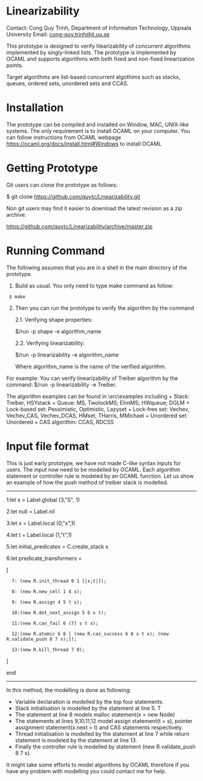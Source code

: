 
# Linearizability
Contact: Cong Quy Trinh, Department of Information Technology, Uppsala University
Email: cong-quy.trinh@it.uu.se

This prototype is designed to verify lilearizability of concurrent algorithms implemented by singly-linked lists. 
The prototype is implemented by OCAML and supports algorithms with both fixed and non-fixed linearization points. 

Target algorithms are list-based concurrent algothims such as stacks, queues, ordered sets, unordered sets and CCAS.

Installation
===============

The prototype can be compiled and installed on Window, MAC, UNIX-like systems. The only requirement is to install OCAML on your computer.  You can follow instructions from OCAML webpage https://ocaml.org/docs/install.html#Windows to install OCAML  

Getting Prototype
===============

   Git users can clone the prototype as follows:

   $ git clone https://github.com/quytc/Linearizability.git

   Non git users may find it easier to download the latest revision as
   a zip archive:

   https://github.com/quytc/Linearizability/archive/master.zip

Running Command
==================

   The following assumes that you are in a shell in the main directory
   of the prototype.

   1. Build as usual. You only need to type make command as follow:
      
     $ make

   2. Then you can run the prototype to verify the algorithm by the command 
   
      2.1. Verifying shape properties:

         $/run -p shape -e algorithm_name

      2.2. Verifying linearizability:
      
         $/run -p linearizability -e algorithm_name
      
      Where algorithm_name is the name of the verified algorithm.
      
   For example: You can verify linearizability of Treiber algorithm by the command: $/run -p linearizability -e Treiber. 
   
   The algorithm examples can be found in \src\examples including 
      + Stack: Treiber, HSYstack
      + Queue: MS, TwolockMS; ElimMS; HWqueue; DGLM
      + Lock-based set: Pessimistic, Optimistic, Lazyset
      + Lock-free set: Vechev, Vechev_CAS, Vechev_DCAS, HMset, THarris, MMichael
      + Unordered set: Unordered
      + CAS algorithm: CCAS, RDCSS


Input file format
==================   
This is just early prototype, we have not made C-like syntax inputs for users. The input now need to be modelled by OCAML. Each algorithm statement or controller rule is modeled by an OCAML function. Let us show an example of how the push method of treiber stack is modelled.

-------------------------------------------------------------------------------------------
  1:let s = Label.global (3,"S", 1)

  2:let null = Label.nil

  3:let x = Label.local (0,"x",1)

  4:let t = Label.local (1,"t",1)
  
  5:let initial_predicates  = C.create_stack s 
  
  6:let predicate_transformers =
  
   [
  
      7: (new R.init_thread 0 1 [|x;t|]);
  
      8: (new R.new_cell 1 4 x);
  
      9: (new R.assign 4 5 t s);
  
      10:(new R.dot_next_assign 5 6 x t);
   
      11:(new R.cas_fail 6 (7) s t x);
   
      12:(new R.atomic 6 8 [ (new R.cas_success 6 8 s t x); (new R.validate_push 8 7 x);]); 
   
      13:(new R.kill_thread 7 0);
  
  ]

end

 -------------------------------------------------------------------------------------------
In this method, the modelling is done as following:
   + Variable declaration is modelled by the top four statements. 
   + Stack initialisation is modelled by the statement at line 5. T
   + The statement at line 8 models malloc statement(x = new Node) 
   + The statements at lines 9,10,11,12 model assign statement(t = s), pointer assignment statement(x.next = t) and CAS statements respectively. 
   + Thread initialisation is modelled by the statement at line 7 while return statement is modeled by the statement at line 13. 
   + Finally the controller rule is modelled by statement (new R.validate_push 8 7 x). 
 
It might take some efforts to model algorithms by OCAML therefore if you have any problem with modelling you could contact me for help.

